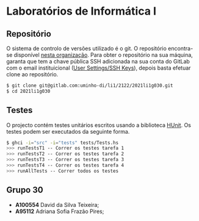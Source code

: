 # Laboratórios de Informática I

## Repositório

O sistema de controlo de versões utilizado é o git. O repositório encontra-se disponível [nesta organização](https://gitlab.com/uminho-di/li1/2122). Para obter o repositório na sua máquina, garanta que tem a chave pública SSH adicionada na sua conta do GitLab com o email instituicional ([User Settings/SSH Keys](https://gitlab.com/-/profile/keys)), depois basta efetuar clone ao repositório.

```bash
$ git clone git@gitlab.com:uminho-di/li1/2122/2021li1g030.git
$ cd 2021li1g030 
```

## Testes

O projecto contém testes unitários escritos usando a biblioteca [HUnit](https://hackage.haskell.org/package/HUnit). Os testes podem ser executados da seguinte forma.

```bash
$ ghci -i="src" -i="tests" tests/Tests.hs
>>> runTestsT1 -- Correr os testes tarefa 1
>>> runTestsT2 -- Correr os testes tarefa 2
>>> runTestsT3 -- Correr os testes tarefa 3
>>> runTestsT4 -- Correr os testes tarefa 4
>>> runAllTests -- Correr todos os testes
```

## Grupo 30

- **A100554** David da Silva Teixeira;
- **A95112** Adriana Sofia Frazão Pires;
